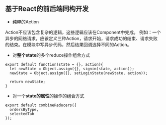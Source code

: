 ## 基于React的前后端同构开发

* 纯粹的Action

Action不应该包含复杂的逻辑，这些逻辑应该在Component中完成。
例如：一个异步的网络请求，应该定义三种Action，请求开始，请求成功的结束、请求失败的结束。在模块中写异步代码，然后结果回调选择不同的Action。

* 对**整个state**的多个reduce操作组合方式
```
export default function(state = {}, action){
  let newState = Object.assign({}, signin(state, action));
  newState = Object.assign({}, setLoginState(newState, action));

  return newState;
}
```

* 对一个**state的属性**的操作的组合方式
```
export default combineReducers({
  ordersByType,
  selectedTab
});
```